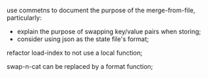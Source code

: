 use commetns to document the purpose of the merge-from-file, particularly:
 - explain the purpose of swapping key/value pairs when storing;
 - consider using json as the state file's format;

refactor load-index to not use a local function;

swap-n-cat can be replaced by a format function;
